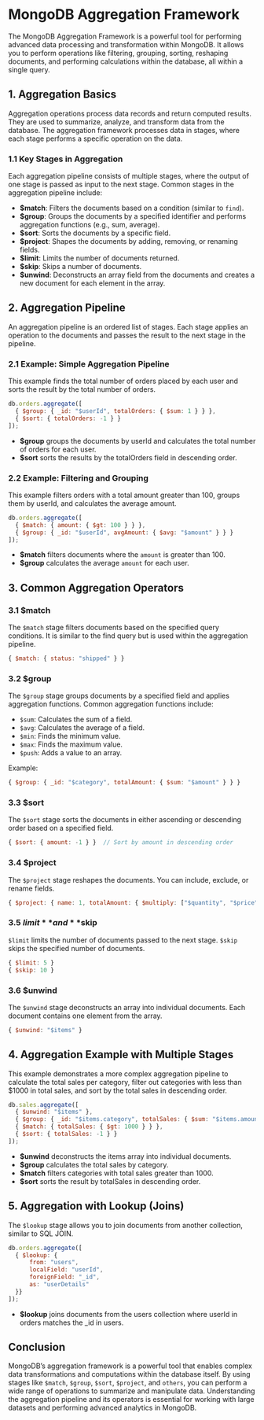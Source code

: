 # MongoDB Aggregation Framework

The MongoDB Aggregation Framework is a powerful tool for performing advanced data processing and transformation within MongoDB. It allows you to perform operations like filtering, grouping, sorting, reshaping documents, and performing calculations within the database, all within a single query.

## 1. Aggregation Basics

Aggregation operations process data records and return computed results. They are used to summarize, analyze, and transform data from the database. The aggregation framework processes data in stages, where each stage performs a specific operation on the data.

### 1.1 Key Stages in Aggregation

Each aggregation pipeline consists of multiple stages, where the output of one stage is passed as input to the next stage. Common stages in the aggregation pipeline include:

- **$match**: Filters the documents based on a condition (similar to `find`).
- **$group**: Groups the documents by a specified identifier and performs aggregation functions (e.g., sum, average).
- **$sort**: Sorts the documents by a specific field.
- **$project**: Shapes the documents by adding, removing, or renaming fields.
- **$limit**: Limits the number of documents returned.
- **$skip**: Skips a number of documents.
- **$unwind**: Deconstructs an array field from the documents and creates a new document for each element in the array.

## 2. Aggregation Pipeline

An aggregation pipeline is an ordered list of stages. Each stage applies an operation to the documents and passes the result to the next stage in the pipeline.

### 2.1 Example: Simple Aggregation Pipeline

This example finds the total number of orders placed by each user and sorts the result by the total number of orders.

```javascript
db.orders.aggregate([
  { $group: { _id: "$userId", totalOrders: { $sum: 1 } } },
  { $sort: { totalOrders: -1 } }
]);
```

- **$group** groups the documents by userId and calculates the total number of orders for each user.
- **$sort** sorts the results by the totalOrders field in descending order.

### 2.2 Example: Filtering and Grouping

This example filters orders with a total amount greater than 100, groups them by userId, and calculates the average amount.

```js
db.orders.aggregate([
  { $match: { amount: { $gt: 100 } } },
  { $group: { _id: "$userId", avgAmount: { $avg: "$amount" } } }
]);
```

- **$match** filters documents where the `amount` is greater than 100.
- **$group** calculates the average `amount` for each user.

## 3. Common Aggregation Operators

### 3.1 **$match**

The `$match` stage filters documents based on the specified query conditions. It is similar to the find query but is used within the aggregation pipeline.

```js
{ $match: { status: "shipped" } }
```

### 3.2 **$group**

The `$group` stage groups documents by a specified field and applies aggregation functions. Common aggregation functions include:

- `$sum`: Calculates the sum of a field.
- `$avg`: Calculates the average of a field.
- `$min`: Finds the minimum value.
- `$max`: Finds the maximum value.
- `$push`: Adds a value to an array.

Example:

```js
{ $group: { _id: "$category", totalAmount: { $sum: "$amount" } } }
```

### 3.3 **$sort**

The `$sort` stage sorts the documents in either ascending or descending order based on a specified field.

```javascript
{ $sort: { amount: -1 } }  // Sort by amount in descending order
```

### 3.4 **$project**

The `$project` stage reshapes the documents. You can include, exclude, or rename fields.

```javascript
{ $project: { name: 1, totalAmount: { $multiply: ["$quantity", "$price"] } } }
```

### 3.5 **$limit** and **$skip**

`$limit` limits the number of documents passed to the next stage.
`$skip` skips the specified number of documents.

```javascript
{ $limit: 5 }
{ $skip: 10 }
```

### 3.6 **$unwind**

The `$unwind` stage deconstructs an array into individual documents. Each document contains one element from the array.

```javascript
{ $unwind: "$items" }
```

## 4. Aggregation Example with Multiple Stages

This example demonstrates a more complex aggregation pipeline to calculate the total sales per category, filter out categories with less than $1000 in total sales, and sort by the total sales in descending order.

```javascript
db.sales.aggregate([
  { $unwind: "$items" },
  { $group: { _id: "$items.category", totalSales: { $sum: "$items.amount" } } },
  { $match: { totalSales: { $gt: 1000 } } },
  { $sort: { totalSales: -1 } }
]);
```

- **$unwind** deconstructs the items array into individual documents.
- **$group** calculates the total sales by category.
- **$match** filters categories with total sales greater than 1000.
- **$sort** sorts the result by totalSales in descending order.

## 5. Aggregation with Lookup (Joins)

The `$lookup` stage allows you to join documents from another collection, similar to SQL JOIN.

```javascript
db.orders.aggregate([
  { $lookup: {
      from: "users",
      localField: "userId",
      foreignField: "_id",
      as: "userDetails"
  }}
]);
```

- **$lookup** joins documents from the users collection where userId in orders matches the _id in users.

## Conclusion

MongoDB’s aggregation framework is a powerful tool that enables complex data transformations and computations within the database itself. By using stages like `$match`, `$group`, `$sort`, `$project`, and `others`, you can perform a wide range of operations to summarize and manipulate data. Understanding the aggregation pipeline and its operators is essential for working with large datasets and performing advanced analytics in MongoDB.
